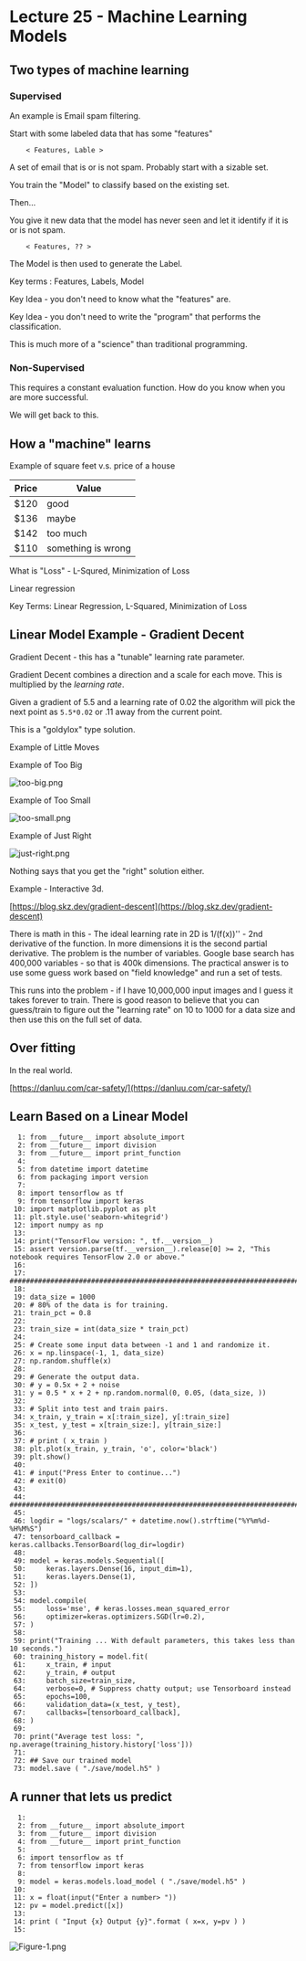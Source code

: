 
<style>
.pagebreak { page-break-before: always; }
.half { height: 200px; }
</style>
<style>
.pagebreak { page-break-before: always; }
.half { height: 200px; }
.markdown-body {
	font-size: 12px;
}
.markdown-body td {
	font-size: 12px;
}
</style>


# Lecture 25 - Machine Learning Models




## Two types of machine learning

### Supervised

An example is Email spam filtering.

Start with some labeled data that has some "features"

```
	< Features, Lable >
```

A set of email that is or is not spam.  Probably start with a sizable set.

You train the "Model" to classify based on the existing set.

Then...

You give it new data that the model has never seen and let it identify
if it is or is not spam.

```
	< Features, ?? >
```

The Model is then used to generate the Label.

Key terms : Features, Labels, Model

Key Idea - you don't need to know what the "features" are.

Key Idea - you don't need to write the "program" that performs the classification.

This is much more of a "science" than traditional programming.

### Non-Supervised 

This requires a constant evaluation function.  How do you know when you are more successful.

We will get back to this.


## How a "machine" learns

Example of square feet v.s. price of a house

Price     |  Value
----------|-----------
$120 | good
$136 | maybe
$142 | too much
$110 | something is wrong


What is "Loss" - L-Squred, Minimization of Loss

Linear regression

Key Terms: Linear Regression, L-Squared, Minimization of Loss










## Linear Model Example - Gradient Decent

Gradient Decent - this has a "tunable" learning rate parameter.

Gradient Decent combines a direction and a scale for each move.  This is
multiplied by the *learning rate*.

Given a gradient of 5.5 and a learning rate of 0.02 the algorithm will pick
the next point as `5.5*0.02` or .11 away from the current point.

This is a "goldylox" type solution.

Example of Little Moves

Example of Too Big

![too-big.png](too-big.png)

Example of Too Small

![too-small.png](too-small.png)


Example of Just Right

![just-right.png](just-right.png)

Nothing says that you get the "right" solution either.

Example - Interactive 3d.

[https://blog.skz.dev/gradient-descent](https://blog.skz.dev/gradient-descent)


There is math in this - The ideal learning rate in 2D is 1/(f(x))'' - 2nd derivative
of the function.   In more dimensions it is the second partial derivative.   The problem
is the number of variables.   Google base search has 400,000 variables - so that is 400k
dimensions.  The practical answer is to use some guess work based on "field knowledge"
and run a set of tests.

This runs into the problem - if I have 10,000,000 input images and I guess it takes
forever to train.  There is good reason to believe that you can guess/train to figure
out the "learning rate" on 10 to 1000 for a data size and then use this on the full
set of data.

## Over fitting

In the real world.

[https://danluu.com/car-safety/](https://danluu.com/car-safety/)





## Learn Based on a Linear Model

```
  1: from __future__ import absolute_import
  2: from __future__ import division
  3: from __future__ import print_function
  4: 
  5: from datetime import datetime
  6: from packaging import version
  7: 
  8: import tensorflow as tf
  9: from tensorflow import keras
 10: import matplotlib.pyplot as plt
 11: plt.style.use('seaborn-whitegrid')
 12: import numpy as np
 13: 
 14: print("TensorFlow version: ", tf.__version__)
 15: assert version.parse(tf.__version__).release[0] >= 2, "This notebook requires TensorFlow 2.0 or above."
 16: 
 17: #######################################################################34
 18: 
 19: data_size = 1000
 20: # 80% of the data is for training.
 21: train_pct = 0.8
 22: 
 23: train_size = int(data_size * train_pct)
 24: 
 25: # Create some input data between -1 and 1 and randomize it.
 26: x = np.linspace(-1, 1, data_size)
 27: np.random.shuffle(x)
 28: 
 29: # Generate the output data.
 30: # y = 0.5x + 2 + noise
 31: y = 0.5 * x + 2 + np.random.normal(0, 0.05, (data_size, ))
 32: 
 33: # Split into test and train pairs.
 34: x_train, y_train = x[:train_size], y[:train_size]
 35: x_test, y_test = x[train_size:], y[train_size:]
 36: 
 37: # print ( x_train )
 38: plt.plot(x_train, y_train, 'o', color='black')
 39: plt.show()
 40: 
 41: # input("Press Enter to continue...")
 42: # exit(0)
 43: 
 44: #######################################################################33
 45: 
 46: logdir = "logs/scalars/" + datetime.now().strftime("%Y%m%d-%H%M%S")
 47: tensorboard_callback = keras.callbacks.TensorBoard(log_dir=logdir)
 48: 
 49: model = keras.models.Sequential([
 50:     keras.layers.Dense(16, input_dim=1),
 51:     keras.layers.Dense(1),
 52: ])
 53: 
 54: model.compile(
 55:     loss='mse', # keras.losses.mean_squared_error
 56:     optimizer=keras.optimizers.SGD(lr=0.2),
 57: )
 58: 
 59: print("Training ... With default parameters, this takes less than 10 seconds.")
 60: training_history = model.fit(
 61:     x_train, # input
 62:     y_train, # output
 63:     batch_size=train_size,
 64:     verbose=0, # Suppress chatty output; use Tensorboard instead
 65:     epochs=100,
 66:     validation_data=(x_test, y_test),
 67:     callbacks=[tensorboard_callback],
 68: )
 69: 
 70: print("Average test loss: ", np.average(training_history.history['loss']))
 71: 
 72: ## Save our trained model
 73: model.save ( "./save/model.h5" )

```

<div class="pagebreak"></div>

## A runner that lets us predict

```
  1: 
  2: from __future__ import absolute_import
  3: from __future__ import division
  4: from __future__ import print_function
  5: 
  6: import tensorflow as tf
  7: from tensorflow import keras
  8: 
  9: model = keras.models.load_model ( "./save/model.h5" )
 10: 
 11: x = float(input("Enter a number> "))
 12: pv = model.predict([x])
 13: 
 14: print ( "Input {x} Output {y}".format ( x=x, y=pv ) )
 15: 

```

![Figure-1.png](Figure-1.png)




